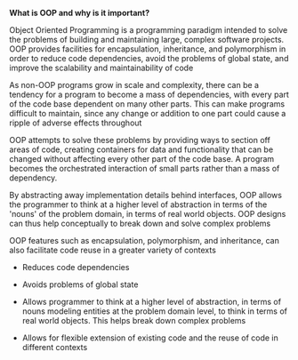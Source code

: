 **What is OOP and why is it important?**

 Object Oriented Programming is a programming paradigm intended to solve the problems of building and maintaining large, complex software projects. OOP provides facilities for encapsulation, inheritance, and polymorphism in order to reduce code dependencies, avoid the problems of global state, and improve the scalability and maintainability of code

As non-OOP programs grow in scale and complexity, there can be a tendency for a program to become a mass of dependencies, with every part of the code base dependent on many other parts. This can make programs difficult to maintain, since any change or addition to one part could cause a ripple of adverse effects throughout

OOP attempts to solve these problems by providing ways to section off areas of code, creating containers for data and functionality that can be changed without affecting every other part of the code base. A program becomes the orchestrated interaction of small parts rather than a mass of dependency.

By abstracting away implementation details behind interfaces, OOP allows the programmer to think at a higher level of abstraction in terms of the 'nouns' of the problem domain, in terms of real world objects. OOP designs can thus help conceptually to break down and solve complex problems

OOP features such as encapsulation, polymorphism, and inheritance, can also facilitate code reuse in a greater variety of contexts



* Reduces code dependencies

* Avoids problems of global state

* Allows programmer to think at a higher level of abstraction, in terms of nouns modeling entities at the problem domain level, to think in terms of real world objects. This helps break down complex problems

* Allows for flexible extension of existing code and the reuse of code in different contexts


